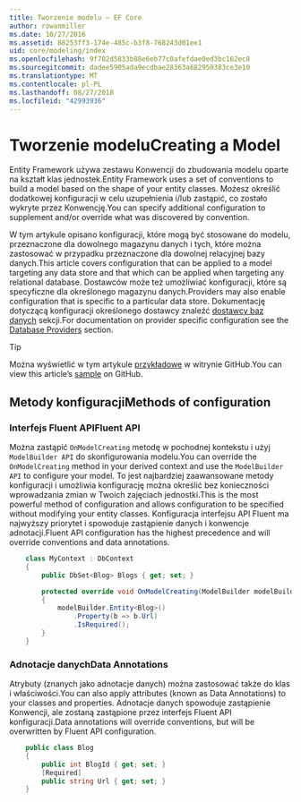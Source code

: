 ```yaml
---
title: Tworzenie modelu — EF Core
author: rowanmiller
ms.date: 10/27/2016
ms.assetid: 88253ff3-174e-485c-b3f8-768243d01ee1
uid: core/modeling/index
ms.openlocfilehash: 9f702d5833b88e6eb77c0afefdae0ed3bc162ec8
ms.sourcegitcommit: dadee5905ada9ecdbae28363a682950383ce3e10
ms.translationtype: MT
ms.contentlocale: pl-PL
ms.lasthandoff: 08/27/2018
ms.locfileid: "42993936"
---
```

# <a name="creating-a-model"></a><span data-ttu-id="8451c-102">Tworzenie modelu</span><span class="sxs-lookup"><span data-stu-id="8451c-102">Creating a Model</span></span>

<span data-ttu-id="8451c-103">Entity Framework używa zestawu Konwencji do zbudowania modelu oparte na kształt klas jednostek.</span><span class="sxs-lookup"><span data-stu-id="8451c-103">Entity Framework uses a set of conventions to build a model based on the shape of your entity classes.</span></span> <span data-ttu-id="8451c-104">Możesz określić dodatkowej konfiguracji w celu uzupełnienia i/lub zastąpić, co zostało wykryte przez Konwencję.</span><span class="sxs-lookup"><span data-stu-id="8451c-104">You can specify additional configuration to supplement and/or override what was discovered by convention.</span></span>

<span data-ttu-id="8451c-105">W tym artykule opisano konfiguracji, które mogą być stosowane do modelu, przeznaczone dla dowolnego magazynu danych i tych, które można zastosować w przypadku przeznaczone dla dowolnej relacyjnej bazy danych.</span><span class="sxs-lookup"><span data-stu-id="8451c-105">This article covers configuration that can be applied to a model targeting any data store and that which can be applied when targeting any relational database.</span></span> <span data-ttu-id="8451c-106">Dostawców może też umożliwiać konfiguracji, które są specyficzne dla określonego magazynu danych.</span><span class="sxs-lookup"><span data-stu-id="8451c-106">Providers may also enable configuration that is specific to a particular data store.</span></span> <span data-ttu-id="8451c-107">Dokumentację dotyczącą konfiguracji określonego dostawcy znaleźć [dostawcy baz danych](../providers/index.md) sekcji.</span><span class="sxs-lookup"><span data-stu-id="8451c-107">For documentation on provider specific configuration see the [Database Providers](../providers/index.md) section.</span></span>

> [!TIP]  
> <span data-ttu-id="8451c-108">Można wyświetlić w tym artykule [przykładowe](https://github.com/aspnet/EntityFramework.Docs/tree/master/samples) w witrynie GitHub.</span><span class="sxs-lookup"><span data-stu-id="8451c-108">You can view this article’s [sample](https://github.com/aspnet/EntityFramework.Docs/tree/master/samples) on GitHub.</span></span>

## <a name="methods-of-configuration"></a><span data-ttu-id="8451c-109">Metody konfiguracji</span><span class="sxs-lookup"><span data-stu-id="8451c-109">Methods of configuration</span></span>

### <a name="fluent-api"></a><span data-ttu-id="8451c-110">Interfejs Fluent API</span><span class="sxs-lookup"><span data-stu-id="8451c-110">Fluent API</span></span>

<span data-ttu-id="8451c-111">Można zastąpić `OnModelCreating` metodę w pochodnej kontekstu i użyj `ModelBuilder API` do skonfigurowania modelu.</span><span class="sxs-lookup"><span data-stu-id="8451c-111">You can override the `OnModelCreating` method in your derived context and use the `ModelBuilder API` to configure your model.</span></span> <span data-ttu-id="8451c-112">To jest najbardziej zaawansowane metody konfiguracji i umożliwia konfigurację można określić bez konieczności wprowadzania zmian w Twoich zajęciach jednostki.</span><span class="sxs-lookup"><span data-stu-id="8451c-112">This is the most powerful method of configuration and allows configuration to be specified without modifying your entity classes.</span></span> <span data-ttu-id="8451c-113">Konfiguracja interfejsu API Fluent ma najwyższy priorytet i spowoduje zastąpienie danych i konwencje adnotacji.</span><span class="sxs-lookup"><span data-stu-id="8451c-113">Fluent API configuration has the highest precedence and will override conventions and data annotations.</span></span>

<!-- [!code-csharp[Main](samples/core/Modeling/FluentAPI/Samples/Required.cs?range=5-15&highlight=5-10)] -->

``` csharp
    class MyContext : DbContext
    {
        public DbSet<Blog> Blogs { get; set; }

        protected override void OnModelCreating(ModelBuilder modelBuilder)
        {
            modelBuilder.Entity<Blog>()
                .Property(b => b.Url)
                .IsRequired();
        }
    }
```

### <a name="data-annotations"></a><span data-ttu-id="8451c-114">Adnotacje danych</span><span class="sxs-lookup"><span data-stu-id="8451c-114">Data Annotations</span></span>

<span data-ttu-id="8451c-115">Atrybuty (znanych jako adnotacje danych) można zastosować także do klas i właściwości.</span><span class="sxs-lookup"><span data-stu-id="8451c-115">You can also apply attributes (known as Data Annotations) to your classes and properties.</span></span> <span data-ttu-id="8451c-116">Adnotacje danych spowoduje zastąpienie Konwencji, ale zostaną zastąpione przez interfejs Fluent API konfiguracji.</span><span class="sxs-lookup"><span data-stu-id="8451c-116">Data annotations will override conventions, but will be overwritten by Fluent API configuration.</span></span>

<!-- [!code-csharp[Main](samples/core/Modeling/DataAnnotations/Samples/Required.cs?range=11-16&highlight=4)] -->
``` csharp
    public class Blog
    {
        public int BlogId { get; set; }
        [Required]
        public string Url { get; set; }
    }
```
